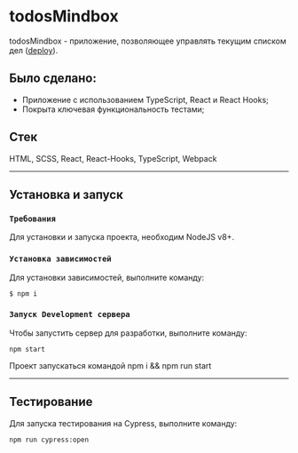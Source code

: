 # todosMindbox
todosMindbox - приложение, позволяющее управлять текущим списком дел ([deploy](https://todos-mindbox-7ee3mpf5t-ekaterinads-projects.vercel.app/)).


## Было сделано:
- Приложение с использованием TypeScript, React и React Hooks;
- Покрыта ключевая функциональность тестами;

## Стек
HTML, SCSS, React, React-Hooks, TypeScript, Webpack

---
## Установка и запуск
### `Требования`
Для установки и запуска проекта, необходим NodeJS v8+.
### `Установка зависимостей`
Для установки зависимостей, выполните команду:
```
$ npm i
```
### `Запуск Development сервера`
Чтобы запустить сервер для разработки, выполните команду:
```
npm start
```
Проект запускаться командой npm i && npm run start

---
## Тестирование

Для запуска тестирования на Cypress, выполните команду:
```
npm run cypress:open